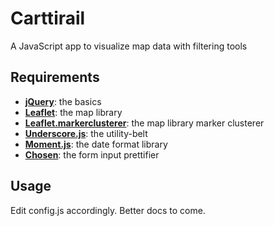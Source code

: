Carttirail
==========

A JavaScript app to visualize map data with filtering tools

Requirements
------------

 - **[jQuery](http://jquery.com)**: the basics
 - **[Leaflet](http://leafletjs.com)**: the map library
 - **[Leaflet.markerclusterer](https://github.com/Leaflet/Leaflet.markercluster)**: the map library marker clusterer
 - **[Underscore.js](http://underscorejs.org/)**: the utility-belt
 - **[Moment.js](http://momentjs.com)**: the date format library
 - **[Chosen](http://harvesthq.github.io/chosen/)**: the form input prettifier

Usage
-----

Edit config.js accordingly. Better docs to come.
